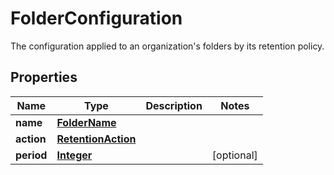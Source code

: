 

# FolderConfiguration

The configuration applied to an organization's folders by its retention policy.

## Properties

| Name | Type | Description | Notes |
|------------ | ------------- | ------------- | -------------|
|**name** | [**FolderName**](FolderName.md) |  |  |
|**action** | [**RetentionAction**](RetentionAction.md) |  |  |
|**period** | [**Integer**](Integer.md) |  |  [optional] |



